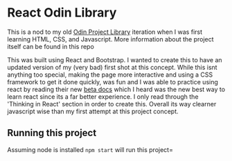 # React Odin Library

This is a nod to my old [Odin Project Library](https://github.com/ParkerGagliano/OdinProjectLibrary) iteration when I was first learning HTML, CSS, and Javascript. More information about the project itself can be found in this repo

This was built using React and Bootstrap. I wanted to create this to have an updated version of my (very bad) first shot at this concept. While this isnt anything too special, making the page more interactive and using a CSS framework to get it done quickly, was fun and I was able to practice using react by reading their new [beta docs](https://beta.reactjs.org/) which I heard was the new best way to learn react since its a far better experience. I only read through the 'Thinking in React' section in order to create this. Overall its way clearner javascript wise than my first attempt at this project concept. 

## Running this project
Assuming node is installed ```npm start``` will run this project=

